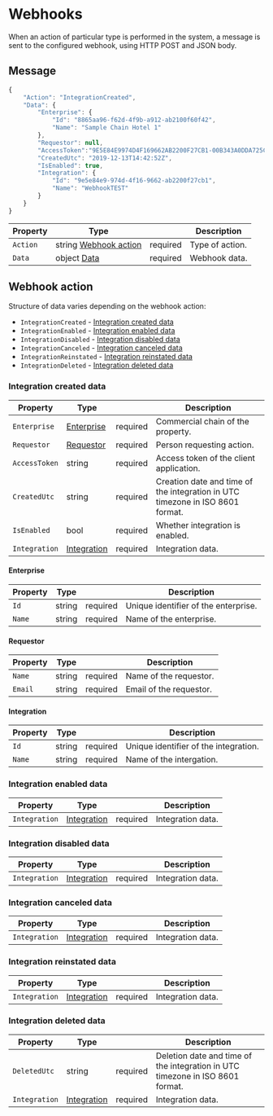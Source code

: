 # Webhooks

When an action of particular type is performed in the system, a message is sent to the configured webhook, using HTTP POST and JSON body.

## Message

```javascript
{
    "Action": "IntegrationCreated",
    "Data": {
        "Enterprise": {
            "Id": "8865aa96-f62d-4f9b-a912-ab2100f60f42",
            "Name": "Sample Chain Hotel 1"
        },
        "Requestor": null,
        "AccessToken":"9E5E84E9974D4F169662AB2200F27CB1-00B343A0DDA725CACAC028E38E3EABF",
        "CreatedUtc": "2019-12-13T14:42:52Z",
        "IsEnabled": true,
        "Integration": {
            "Id": "9e5e84e9-974d-4f16-9662-ab2200f27cb1",
            "Name": "WebhookTEST"
        }
    }
}

```

| Property | Type |  | Description |
| --- | --- | --- | --- |
| `Action` | string [Webhook action](webhooks.md#webhook-action) | required | Type of action. |
| `Data` | object [Data](webhooks.md#integration-created-data) | required | Webhook data. |

## Webhook action

Structure of data varies depending on the webhook action:

* `IntegrationCreated` - [Integration created data](webhooks.md#integration-created-data)
* `IntegrationEnabled` - [Integration enabled data](webhooks.md#integration-enabled-data)
* `IntegrationDisabled` - [Integration disabled data](webhooks.md#integration-disabled-data)
* `IntegrationCanceled` - [Integration canceled data](webhooks.md#integration-canceled-data)
* `IntegrationReinstated` - [Integration reinstated data](webhooks.md#integration-reinstated-data)
* `IntegrationDeleted` - [Integration deleted data](webhooks.md#integration-deleted-data)

### Integration created data

| Property | Type |  | Description |
| --- | --- | --- | --- |
| `Enterprise` |[Enterprise](webhooks.md#Enterprise)| required | Commercial chain of the property. |
| `Requestor` | [Requestor](webhooks.md#Requestor) | required | Person requesting action. |
| `AccessToken` | string | required | Access token of the client application. |
| `CreatedUtc` | string | required | Creation date and time of the integration in UTC timezone in ISO 8601 format. |
| `IsEnabled` | bool | required | Whether integration is enabled. |
| `Integration` | [Integration](webhooks.md#Integration) | required | Integration data. |

#### Enterprise

| Property | Type |  | Description |
| --- | --- | --- | --- |
| `Id` | string | required | Unique identifier of the enterprise. |
| `Name` | string | required | Name of the enterprise. |

#### Requestor

| Property | Type |  | Description |
| --- | --- | --- | --- |
| `Name` | string | required | Name of the requestor. |
| `Email` | string | required | Email of the requestor. |

#### Integration

| Property | Type |  | Description |
| --- | --- | --- | --- |
| `Id` | string | required | Unique identifier of the integration. |
| `Name` | string | required | Name of the intergation. |

### Integration enabled data

| Property | Type |  | Description |
| --- | --- | --- | --- |
| `Integration` | [Integration](webhooks.md#Integration) | required | Integration data. |

### Integration disabled data

| Property | Type |  | Description |
| --- | --- | --- | --- |
| `Integration` | [Integration](webhooks.md#Integration) | required | Integration data. |

### Integration canceled data

| Property | Type |  | Description |
| --- | --- | --- | --- |
| `Integration` | [Integration](webhooks.md#Integration) | required | Integration data. |

### Integration reinstated data

| Property | Type |  | Description |
| --- | --- | --- | --- |
| `Integration` | [Integration](webhooks.md#Integration) | required | Integration data. |

### Integration deleted data

| Property | Type |  | Description |
| --- | --- | --- | --- |
| `DeletedUtc` | string | required | Deletion date and time of the integration in UTC timezone in ISO 8601 format. |
| `Integration` | [Integration](webhooks.md#Integration) | required | Integration data. |
